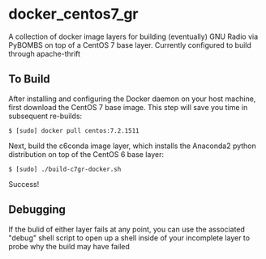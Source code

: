 # docker_centos7_gr

A collection of docker image layers for building (eventually) GNU Radio via PyBOMBS on top of a CentOS 7 base layer.  Currently configured to build through apache-thrift

## To Build 

After installing and configuring the Docker daemon on your host machine, first download the CentOS 7 base image.  This step will save you time in subsequent re-builds:

    $ [sudo] docker pull centos:7.2.1511

Next, build the c6conda image layer, which installs the Anaconda2 python distribution on top of the CentOS 6 base layer:

    $ [sudo] ./build-c7gr-docker.sh

Success!

## Debugging
If the bulid of either layer fails at any point, you can use the associated "debug" shell script to open up a shell inside of your incomplete layer to probe why the build may have failed

